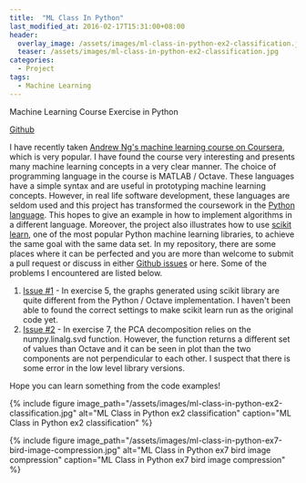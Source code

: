 ```yaml
---
title:  "ML Class In Python"
last_modified_at: 2016-02-17T15:31:00+08:00
header:
  overlay_image: /assets/images/ml-class-in-python-ex2-classification.jpg
  teaser: /assets/images/ml-class-in-python-ex2-classification.jpg
categories:
  - Project
tags:
  - Machine Learning 
---
```

Machine Learning Course Exercise in Python 

[Github](https://github.com/cameronlai/ml-class-python)

I have recently taken [Andrew Ng's machine learning course on Coursera](https://www.coursera.org/learn/machine-learning), which is very popular. I have found the course very interesting and presents many machine learning concepts in a very clear manner. The choice of programming language in the course is MATLAB / Octave. These languages have a simple syntax and are useful in prototyping machine learning concepts. However, in real life software development, these languages are seldom used and this project has transformed the coursework in the [Python language](https://www.python.org/). This hopes to give an example in how to implement algorithms in a different language. Moreover, the project also illustrates how to use [scikit learn](http://scikit-learn.org/), one of the most popular Python machine learning libraries, to achieve the same goal with the same data set. In my repository, there are some places where it can be perfected and you are more than welcome to submit a pull request or discuss in either [Github issues](https://github.com/cameronlai/ml-class-python/issues) or here. Some of the problems I encountered are listed below.

1.  [Issue #1](https://github.com/cameronlai/ml-class-python/issues/1) - In exercise 5, the graphs generated using scikit library are quite different from the Python / Octave implementation. I haven't been able to found the correct settings to make scikit learn run as the original code yet.
2.  [Issue #2](https://github.com/cameronlai/ml-class-python/issues/2) - In exercise 7, the PCA decomposition relies on the numpy.linalg.svd function. However, the function returns a different set of values than Octave and it can be seen in plot than the two components are not perpendicular to each other. I suspect that there is some error in the low level library versions.

Hope you can learn something from the code examples! 

{% include figure image_path="/assets/images/ml-class-in-python-ex2-classification.jpg" alt="ML Class in Python ex2 classification" caption="ML Class in Python ex2 classification" %}

{% include figure image_path="/assets/images/ml-class-in-python-ex7-bird-image-compression.jpg" alt="ML Class in Python ex7 bird image compression" caption="ML Class in Python ex7 bird image compression" %}
